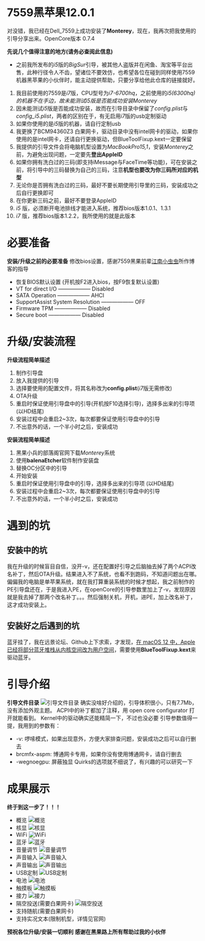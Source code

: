 # 7559黑苹果12.0.1

对没错，我已经在Dell_7559上成功安装了**Monterey**，现在，我再次把我使用的引导分享出来。OpenCore版本 0.7.4

**先说几个值得注意的地方(请务必查阅此信息)**

- 之前我所发布的*i5*版的*BigSur*引导，被其他人盗版并在闲鱼、淘宝等平台出售，此种行径令人不齿，望诸位不要效仿，也希望各位在碰到同样使用7559机器黑苹果的小伙伴时，能主动提供帮助，只要分享给他此仓库的链接就好。

1. 我目前使用的7559是*i7*版，CPU型号为*i7-6700hq*，之前使用的*i5(6300hq)*的机器不在手边，故未能测试i5版是否能成功安装*Monterey*
2. 因未能测试*i5*版是否能成功安装，故而在引导目录中保留了*config.plist*与*config_i5.plist*，两者的区别在于，有无启用*i7*版的usb定制驱动
3. 如果你使用的是*i5*版的机器，请自行定制usb
4. 我更换了BCM94360Z3 白果网卡，驱动目录中没有intel网卡的驱动，如果你使用的是intel网卡，还请自行更换驱动，但BlueToolFixup.kext一定要保留
5. 我提供的引导文件会将电脑机型设置为*MacBookPro15,1*，安装*Monterey*之前，为避免出现问题，一定要先**登出AppleID**
6. 如果你拥有洗白过的三码(即支持iMessage与FaceTime等功能)，可在安装之前，将引导中的三码替换为自己的三码，注意**机型也要改为你三码所对应的机型**
7. 无论你是否拥有洗白过的三码，最好不要长期使用引导里的三码，安装成功之后自行更换即可
8. 在你更新三码之前，最好不要登录AppleID
9. *i5* 版，必须断开电池排线才能进入系统，推荐bios版本1.0.1、1.3.1
10. *i7* 版，推荐bios版本1.2.2，我所使用的就是此版本


# 必要准备

**安装/升级之前的必要准备**
修改bios设置，感谢7559黑果前辈[江南小虫虫](https://segmentfault.com/a/1190000020642944?utm_source=tag-newest)所作博客的指导

- 恢复BIOS默认设置 (开机按F2进入bios，按F9恢复默认设置)
- VT for direct I/O —————— Disabled
- SATA Operation —————— AHCI
- SupportAssist System Resolution —————— OFF
- Firmware TPM  —————— Disabled  
- Secure boot —————— Disabled


# 升级/安装流程

**升级流程简单描述**

1. 制作引导盘
2. 放入我提供的引导
3. 选择要使用的配置文件，将其名称改为**config.plist**(*i7*版无需修改)
4. OTA升级
5. 重启时保证使用引导盘中的引导(开机按F10选择引导)，选择多出来的引导项 (以HD结尾)
6. 安装过程中会重启2~3次，每次都要保证使用引导盘中的引导
7. 不出意外的话，一个半小时之后，安装成功

**安装流程简单描述**

1. 黑果小兵的部落阁官网下载*Monterey*系统
2. 使用**balenaEtcher**软件制作安装盘
3. 替换OC分区中的引导
4. 开始安装
5. 重启时保证使用引导盘中的引导，选择多出来的引导项 (以HD结尾)
6. 安装过程中会重启2~3次，每次都要保证使用引导盘中的引导
7. 不出意外的话，一个半小时之后，安装成功

# 遇到的坑

## 安装中的坑

我在升级的时候盲目自信，没开-v，还在配置好引导之后脑抽去掉了两个ACPI改名补丁，然后OTA升级。结果进入不了系统，也看不到跑码，不知道问题出在哪。偏偏我的电脑是单苹果系统，就在我打算重装系统的时候才想起，我之前制作的PE引导盘还在，于是我进入PE，在openCore的引导参数里加上了-v，发现原因就是我去掉了那两个改名补丁。。。然后强制关机，开机，进PE，加上改名补丁，这才成功安装上。

## 安装好之后遇到的坑

蓝牙挂了，我在远景论坛、Github上下求索，才发现，[在 macOS 12 中，Apple 已经将部分蓝牙堆栈从内核空间改为用户空间](https://github.com/acidanthera/BrcmPatchRAM/blob/master/README_CN.md)，需要使用**BlueToolFixup.kext**来驱动蓝牙。


# 引导介绍

**引导文件目录**
![引导文件目录](https://github.com/worship76/dell7559_Hackintosh_Monterey/blob/master/monterey_images/引导目录.png)
确实没啥好介绍的，引导体积很小，只有7.7Mb，没有添加外观主题。
ACPI中的补丁都加了注释，用 open core configurator 打开就能看到。
Kernel中的驱动确实还能精简一下，不过也没必要
引导参数值得一提，我用到的参数有：

- -v: 啰嗦模式，如果出现意外，方便大家排查问题，安装成功之后可以自行删去
- brcmfx-aspm: 博通网卡专用，如果你没有使用博通网卡，请自行删去
- -wegnoegpu: 屏蔽独显
  Quirks的选项就不细说了，有兴趣的可以研究一下

# 成果展示

**终于到这一步了！！！**

* 概览
  ![概览](https://github.com/worship76/dell7559_Hackintosh_Monterey/blob/master/monterey_images/MacOS%20Monterey.png)
* 核显
  ![核显](https://github.com/worship76/dell7559_Hackintosh_Monterey/blob/master/monterey_images/核显.png)
* WiFi
  ![WiFi](https://github.com/worship76/dell7559_Hackintosh_Monterey/blob/master/monterey_images/WiFI.png)
* 蓝牙
  ![蓝牙](https://github.com/worship76/dell7559_Hackintosh_Monterey/blob/master/monterey_images/蓝牙.png)
* 音量调节
  ![音量调节](https://github.com/worship76/dell7559_Hackintosh_Monterey/blob/master/monterey_images/音量调节.png)
* 声音输入
  ![声音输入](https://github.com/worship76/dell7559_Hackintosh_Monterey/blob/master/monterey_images/声音输入.png)
* 声音输出
  ![声音输出](https://github.com/worship76/dell7559_Hackintosh_Monterey/blob/master/monterey_images/声音输出.png)
* USB定制
  ![USB定制](https://github.com/worship76/dell7559_Hackintosh_Monterey/blob/master/monterey_images/USB定制.png)
* 电池
  ![电池](https://github.com/worship76/dell7559_Hackintosh_Monterey/blob/master/monterey_images/电池节能选项.png)
* 触摸板
  ![触摸板](https://github.com/worship76/dell7559_Hackintosh_Monterey/blob/master/monterey_images/触摸板.png)
* 接力
  ![接力](https://github.com/worship76/dell7559_Hackintosh_Monterey/blob/master/monterey_images/接力.png)
* 隔空投送(需要白果网卡)
  ![隔空投送](https://github.com/worship76/dell7559_Hackintosh_Monterey/blob/master/monterey_images/隔空投送.png)
* 支持随航(需要白果网卡)
* 支持实况文本(限制机型，详情见官网)


**预祝各位升级/安装一切顺利**
**感谢在黑果路上所有帮助过我的小伙伴**
